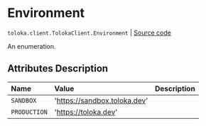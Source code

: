 # Environment
`toloka.client.TolokaClient.Environment` | [Source code](https://github.com/Toloka/toloka-kit/blob/v1.1.3/src/client/__init__.py#L239)

An enumeration.

## Attributes Description

| Name | Value | Description |
| :------| :-----------| :----------| 
`SANDBOX`|'https://sandbox.toloka.dev'|
`PRODUCTION`|'https://toloka.dev'|
